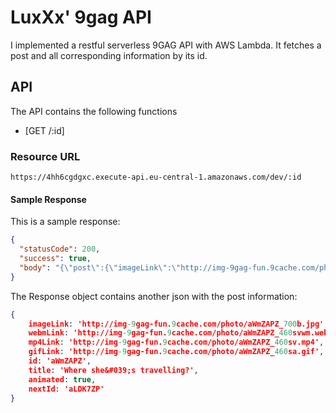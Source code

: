 # LuxXx' 9gag API

I implemented a restful serverless 9GAG API with AWS Lambda. It fetches a post and all corresponding information by its id.

## API
The API contains the following functions

- [GET /:id]

### Resource URL

`https://4hh6cgdgxc.execute-api.eu-central-1.amazonaws.com/dev/:id`

#### Sample Response
This is a sample response:
```json
{
  "statusCode": 200,
  "success": true,
  "body": "{\"post\":{\"imageLink\":\"http://img-9gag-fun.9cache.com/photo/a0bPvMO_700b.jpg\",\"webmLink\":\"http://img-9gag-fun.9cache.com/photo/a0bPvMO_460svwm.webm\",\"mp4Link\":\"http://img-9gag-fun.9cache.com/photo/a0bPvMO_460sv.mp4\",\"gifLink\":\"http://img-9gag-fun.9cache.com/photo/a0bPvMO_460sa.gif\",\"id\":\"a0bPvMO\",\"title\":\"Which one do you prefer ? (flash fan here)\",\"animated\":false,\"nextId\":\"aqbmoqR\"}}"
}
```

The Response object contains another json with the post information:

```json
{
	imageLink: 'http://img-9gag-fun.9cache.com/photo/aWmZAPZ_700b.jpg',
	webmLink: 'http://img-9gag-fun.9cache.com/photo/aWmZAPZ_460svwm.webm',
	mp4Link: 'http://img-9gag-fun.9cache.com/photo/aWmZAPZ_460sv.mp4',
	gifLink: 'http://img-9gag-fun.9cache.com/photo/aWmZAPZ_460sa.gif',
	id: 'aWmZAPZ',
	title: 'Where she&#039;s travelling?',
	animated: true,
	nextId: 'aLDK7ZP'
}
```
